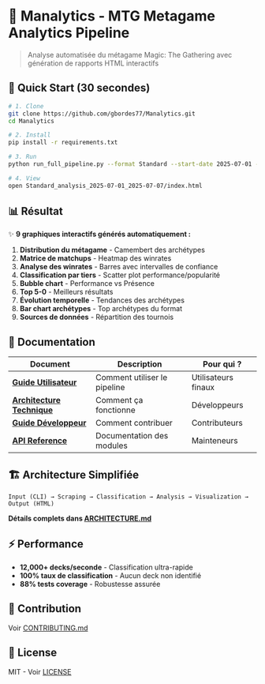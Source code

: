 # 🎯 Manalytics - MTG Metagame Analytics Pipeline

> Analyse automatisée du métagame Magic: The Gathering avec génération de rapports HTML interactifs

## 🚀 Quick Start (30 secondes)

```bash
# 1. Clone
git clone https://github.com/gbordes77/Manalytics.git
cd Manalytics

# 2. Install
pip install -r requirements.txt

# 3. Run
python run_full_pipeline.py --format Standard --start-date 2025-07-01 --end-date 2025-07-07

# 4. View
open Standard_analysis_2025-07-01_2025-07-07/index.html
```

## 📊 Résultat

✨ **9 graphiques interactifs générés automatiquement :**

1. **Distribution du métagame** - Camembert des archétypes
2. **Matrice de matchups** - Heatmap des winrates
3. **Analyse des winrates** - Barres avec intervalles de confiance
4. **Classification par tiers** - Scatter plot performance/popularité
5. **Bubble chart** - Performance vs Présence
6. **Top 5-0** - Meilleurs résultats
7. **Évolution temporelle** - Tendances des archétypes
8. **Bar chart archétypes** - Top archétypes du format
9. **Sources de données** - Répartition des tournois

## 📖 Documentation

| Document | Description | Pour qui ? |
|----------|-------------|------------|
| [**Guide Utilisateur**](docs/GUIDE_UTILISATEUR.md) | Comment utiliser le pipeline | Utilisateurs finaux |
| [**Architecture Technique**](docs/ARCHITECTURE.md) | Comment ça fonctionne | Développeurs |
| [**Guide Développeur**](docs/GUIDE_DEVELOPPEUR.md) | Comment contribuer | Contributeurs |
| [**API Reference**](docs/API_REFERENCE.md) | Documentation des modules | Mainteneurs |

## 🏗️ Architecture Simplifiée

```
Input (CLI) → Scraping → Classification → Analysis → Visualization → Output (HTML)
```

**Détails complets dans [ARCHITECTURE.md](docs/ARCHITECTURE.md)**

## ⚡ Performance

- **12,000+ decks/seconde** - Classification ultra-rapide
- **100% taux de classification** - Aucun deck non identifié
- **88% tests coverage** - Robustesse assurée

## 🤝 Contribution

Voir [CONTRIBUTING.md](CONTRIBUTING.md)

## 📄 License

MIT - Voir [LICENSE](LICENSE) 